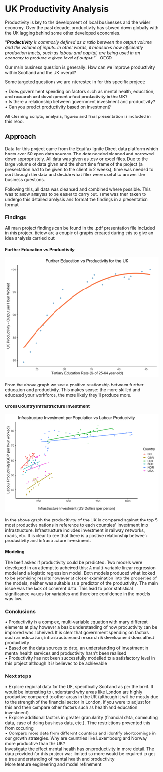 # UK Productivity Analysis

Productivity is key to the development of local businesses and the wider economy. Over the past decade, productivity has slowed down globally with the UK lagging behind some other developed economies.


“<b><i>Productivity</b> is commonly defined as a ratio between the output volume and the volume of inputs. In other words, it measures how efficiently production inputs, such as labour and capital, are being used in an economy to produce a given level of output.”</i> - OECD


Our main business question is generally: How can we improve productivity within Scotland and the UK overall?

Some targeted questions we are interested in for this specific project:

• Does government spending on factors such as mental health, education, and research and development affect productivity in the UK?<br>
• Is there a relationship between government investment and productivity?<br>
• Can you predict productivity based on investment?<br>

All cleaning scripts, analysis, figures and final presentation is included in this repo.

## Approach
Data for this project came from the Equifax Ignite Direct data platform which hosts over 50 open data sources. The data needed cleaned and narrowed down appropriately. All data was given as .csv or excel files. Due to the large volume of data given and the short time frame of the project (a presentation had to be given to the client in 2 weeks), time was needed to sort through the data and decide what files were useful to answer the business questions.

Following this, all data was cleansed and combined where possible. This was to allow analysis to be easier to carry out. Time was then taken to undergo this detailed analysis and format the findings in a presentation format. 

### Findings
All main project findings can be found in the .pdf presentation file included in this project. Below are a couple of graphs created during this to give an idea analysis carried out:

#### Further Education vs Productivity 
![Further Education vs Productivity](https://github.com/TICbhoy94/uk_productivity_analysis/blob/main/presentation/further_education_vs_productivity_uk.png)

From the above graph we see a positive relationship between further education and productivity. This makes sense: the more skilled and educated your workforce, the more likely they'll produce more.

#### Cross Country Infrastructure Investment
![Cross Country Infrastructure Investment](https://github.com/TICbhoy94/uk_productivity_analysis/blob/main/presentation/cross_country_infrastructure_investment_graph.png)

In the above graph the producitivity of the UK is compared against the top 5 most productive nations in reference to each countries' investment into infrastructure. Infrastructure includes investment in railway networks, roads, etc. It is clear to see that there is a postive relationship between productivity and infrastructure investment.

#### Modeling

The breif asked if productivity could be predicted. Two models were developed in an attempt to acheived this: A multi-variable linear regression model and a logistic regression model. Both models produced what looked to be promising results however at closer examination into the properties of the models, neither was suitable as a predictor of the productivity. The main issue was the lack of coherent data. This lead to poor statistical significance values for variables and therefore confidence in the models was low.

### Conclusions

• Productivity is a complex, multi-variable equation with many different elements at play however a basic understanding of how productivity can be improved was acheived. It is clear that government spending on factors such as education, infrastructure and research & development does affect productivity <br>
• Based on the data sources to date, an understanding of investment in mental health services and productivity hasn’t been realised <br>
• Productivity has not been successfully modelled to a satisfactory level in this project although it is believed to be achievable <br> 

### Next steps
• Explore regional data for the UK, specifically Scotland as per the breif. It would be interesting to understand why areas like London are highly productive compared to other areas in the UK (although it will be mostly due to the strength of the financial sector in London, if you were to adjust for this and then compare other factors such as health and education investment) <br>
• Explore additional factors in greater granularity (financial data, commuting data, ease of doing business data, etc.). Time restrictions prevented this from occuring<br>
• Compare more data from different countries and identify shortcomings in our growth strategies. Why are countries like Luxembourg and Norway more productive than the UK? <br>
Investigate the effect mental health has on productivity in more detail. The data provided for this project was limited so more would be required to get a true understanding of mental health and productivity <br>
More feature engineering and model refinement

